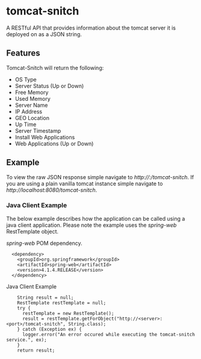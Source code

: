 # tomcat-snitch
A RESTful API that provides information about the tomcat server it is deployed on as a JSON string.

## Features
Tomcat-Snitch will return the following:
* OS Type
* Server Status (Up or Down)
* Free Memory
* Used Memory
* Server Name
* IP Address
* GEO Location
* Up Time
* Server Timestamp
* Install Web Applications
*  Web Applications (Up or Down)

## Example
To view the raw JSON response simple navigate to *http://<server>:<port>/tomcat-snitch*.  If you are using a plain vanilla tomcat instance simple navigate to *http://localhost:8080/tomcat-snitch*.  

### Java Client Example
The below example describes how the application can be called using a java client application.  Please note the example uses the *spring-web* RestTemplate object.

*spring-web* POM dependency.
~~~
  <dependency>
  	<groupId>org.springframework</groupId>
  	<artifactId>spring-web</artifactId>
  	<version>4.1.4.RELEASE</version>
  </dependency>
~~~

Java Client Example
~~~
    String result = null;
    RestTemplate restTemplate = null;
    try {
      restTemplate = new RestTemplate();
      result = restTemplate.getForObject("http://<server>:<port>/tomcat-snitch", String.class);
    } catch (Exception ex) {
      logger.error("An error occured while executing the tomcat-snitch service.", ex);
    }
    return result;
~~~
